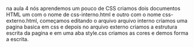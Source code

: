 na aula 4 nós aprendemos um pouco de CSS criamos dois documentos HTML um com o nome de css-interno.html e outro com o nome css-externo.html, começamos editando o arquivo arquivo interno criamos uma pagina basica em css e depois no arquivo externo criamos a estrutura escrita da pagina e em uma aba style.css criamos as cores e demos forma a escrita.